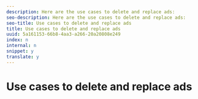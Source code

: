 ```yaml
---
description: Here are the use cases to delete and replace ads:
seo-description: Here are the use cases to delete and replace ads:
seo-title: Use cases to delete and replace ads
title: Use cases to delete and replace ads
uuid: 5a161153-66b8-4aa3-a266-20a20808e249
index: n
internal: n
snippet: y
translate: y
---
```


# Use cases to delete and replace ads


